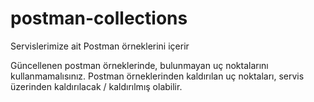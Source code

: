# postman-collections
Servislerimize ait Postman örneklerini içerir

Güncellenen postman örneklerinde, bulunmayan uç noktalarını kullanmamalısınız. Postman örneklerinden kaldırılan uç noktaları, servis üzerinden kaldırılacak / kaldırılmış olabilir.
